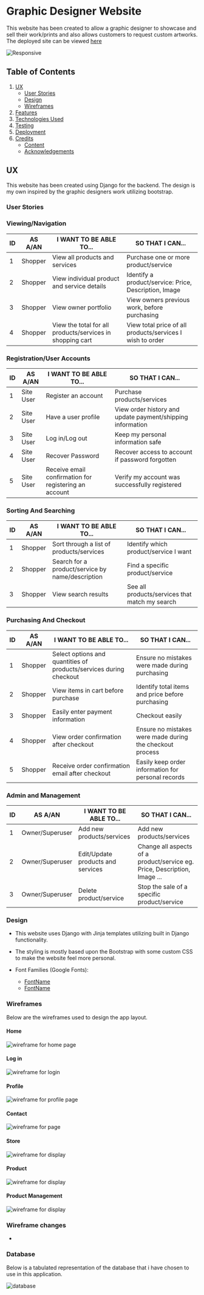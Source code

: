 # Graphic Designer Website

This website has been created to allow a graphic designer to showcase and sell their work/prints and also allows customers to request custom artworks. The deployed site can be viewed [here]()

![Responsive]()

## Table of Contents
1. [UX](#ux)
    - [User Stories](#user-stories)
    - [Design](#design)
    - [Wireframes](#wireframes)
2. [Features](#features)
3. [Technologies Used](#technologies-used)
4. [Testing](#testing)
5. [Deployment](#deployment)
6. [Credits](#credits)
    - [Content](#content)
    - [Acknowledgements](#acknowledgements)

## UX
This website has been created using Django for the backend. The design is my own inspired by the graphic designers work utilizing bootstrap.

### User Stories

### Viewing/Navigation
| ID 	| AS A/AN 	| I WANT TO BE ABLE TO...                                   	| SO THAT I CAN...                                          	|
|----	|---------	|-----------------------------------------------------------	|-----------------------------------------------------------	|
| 1  	| Shopper 	| View all products and services                            	| Purchase one or more product/service                      	|
| 2  	| Shopper 	| View individual product and service details               	| Identify a product/service: Price, Description, Image     	|
| 3  	| Shopper 	| View owner portfolio                                      	| View owners previous work, before purchasing              	|
| 4  	| Shopper 	| View the total for all products/services in shopping cart 	| View total price of all products/services I wish to order 	|

### Registration/User Accounts
| ID 	| AS A/AN   	| I WANT TO BE ABLE TO...                               	| SO THAT I CAN...                                           	|
|----	|-----------	|-------------------------------------------------------	|------------------------------------------------------------	|
| 1  	| Site User 	| Register an account                                   	| Purchase products/services                                 	|
| 2  	| Site User 	| Have a user profile                                   	| View order history and update payment/shipping information 	|
| 3  	| Site User 	| Log in/Log out                                        	| Keep my personal information safe                          	|
| 4  	| Site User 	| Recover Password                                      	| Recover access to account if password forgotten            	|
| 5  	| Site User 	| Receive email confirmation for registering an account 	| Verify my account was successfully registered              	|

### Sorting And Searching
| ID 	| AS A/AN 	| I WANT TO BE ABLE TO...                          	| SO THAT I CAN...                               	|
|----	|---------	|--------------------------------------------------	|------------------------------------------------	|
| 1  	| Shopper 	| Sort through a list of products/services         	| Identify which product/service I want          	|
| 2  	| Shopper 	| Search for a product/service by name/description 	| Find a specific product/service                	|
| 3  	| Shopper 	| View search results                              	| See all products/services that match my search 	|

### Purchasing And Checkout
| ID 	| AS A/AN 	| I WANT TO BE ABLE TO...                                            	| SO THAT I CAN...                                         	|
|----	|---------	|--------------------------------------------------------------------	|----------------------------------------------------------	|
| 1  	| Shopper 	| Select options and quantities of products/services during checkout 	| Ensure no mistakes were made during purchasing           	|
| 2  	| Shopper 	| View items in cart before purchase                                 	| Identify total items and price before purchasing         	|
| 3  	| Shopper 	| Easily enter payment information                                   	| Checkout easily                                          	|
| 4  	| Shopper 	| View order confirmation after checkout                             	| Ensure no mistakes were made during the checkout process 	|
| 5  	| Shopper 	| Receive order confirmation email after checkout                    	| Easily keep order information for personal records       	|

### Admin and Management
| ID 	| AS A/AN         	| I WANT TO BE ABLE TO...           	| SO THAT I CAN...                                                          	|
|----	|-----------------	|-----------------------------------	|---------------------------------------------------------------------------	|
| 1  	| Owner/Superuser 	| Add new products/services         	| Add new products/services                                                 	|
| 2  	| Owner/Superuser 	| Edit/Update products and services 	| Change all aspects of a product/service eg. Price, Description, Image ... 	|
| 3  	| Owner/Superuser 	| Delete product/service            	| Stop the sale of a specific product/service                               	|

### Design
- This website uses Django with Jinja templates utilizing built in Django functionality.

- The styling is mostly based upon the Bootstrap with some custom CSS to make the website feel more personal. 
    
- Font Families (Google Fonts):
  - [FontName]()
  - [FontName]()

### Wireframes
Below are the wireframes used to design the app layout.

#### Home
![wireframe for home page](documentation\wireframes\WireframesHome.png)

#### Log in
![wireframe for login](documentation\wireframes\WireframesLogin.png)

#### Profile
![wireframe for profile page](documentation\wireframes\WireframesProfile.png)

#### Contact
![wireframe for  page](documentation\wireframes\WireframesContact.png)

#### Store
![wireframe for  display](documentation\wireframes\WireframesStore.png)

#### Product
![wireframe for  display](documentation\wireframes\WireframesProduct.png)

#### Product Management
![wireframe for  display](documentation\wireframes\WireframesProductManagement.png)

### Wireframe changes 
 - 
 
### Database
Below is a tabulated representation of the database that i have chosen to use in this application.

![database]()

